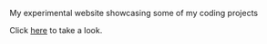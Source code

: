 My experimental website showcasing some of my coding projects 

Click [here](https://rahmsauce.github.io/index.html) to take a look.
